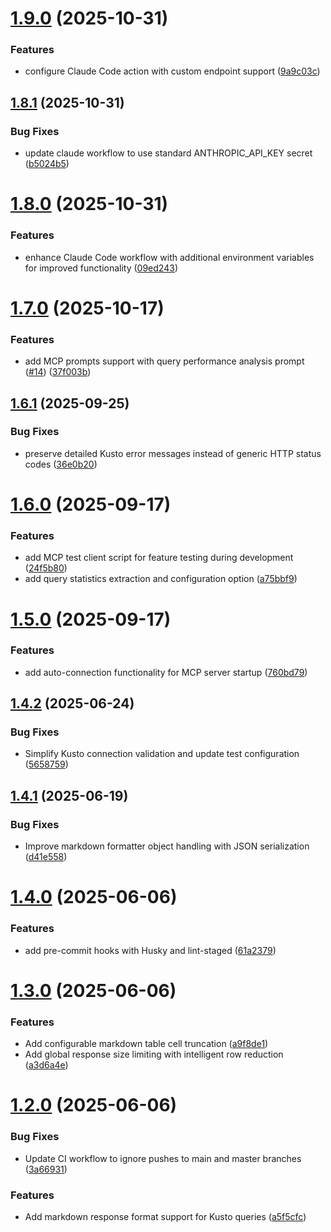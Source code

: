 # [1.9.0](https://github.com/johnib/kusto-mcp/compare/v1.8.1...v1.9.0) (2025-10-31)


### Features

* configure Claude Code action with custom endpoint support ([9a9c03c](https://github.com/johnib/kusto-mcp/commit/9a9c03c0e163b005a74352c481795fe5d583a89e))

## [1.8.1](https://github.com/johnib/kusto-mcp/compare/v1.8.0...v1.8.1) (2025-10-31)


### Bug Fixes

* update claude workflow to use standard ANTHROPIC_API_KEY secret ([b5024b5](https://github.com/johnib/kusto-mcp/commit/b5024b53b0b60e54b4e69d7ad3f676ad1cfd78d9))

# [1.8.0](https://github.com/johnib/kusto-mcp/compare/v1.7.0...v1.8.0) (2025-10-31)


### Features

* enhance Claude Code workflow with additional environment variables for improved functionality ([09ed243](https://github.com/johnib/kusto-mcp/commit/09ed24394260db34fa787fb385d4f0defe9b1ed2))

# [1.7.0](https://github.com/johnib/kusto-mcp/compare/v1.6.1...v1.7.0) (2025-10-17)


### Features

* add MCP prompts support with query performance analysis prompt ([#14](https://github.com/johnib/kusto-mcp/issues/14)) ([37f003b](https://github.com/johnib/kusto-mcp/commit/37f003bc16c53abc8bd6bc51162016e24c767b36))

## [1.6.1](https://github.com/johnib/kusto-mcp/compare/v1.6.0...v1.6.1) (2025-09-25)


### Bug Fixes

* preserve detailed Kusto error messages instead of generic HTTP status codes ([36e0b20](https://github.com/johnib/kusto-mcp/commit/36e0b205bbfd7895db06c9421dc11360fecc7ae6))

# [1.6.0](https://github.com/johnib/kusto-mcp/compare/v1.5.0...v1.6.0) (2025-09-17)


### Features

* add MCP test client script for feature testing during development ([24f5b80](https://github.com/johnib/kusto-mcp/commit/24f5b802237579de316aacecea7b4f0e9a66ac83))
* add query statistics extraction and configuration option ([a75bbf9](https://github.com/johnib/kusto-mcp/commit/a75bbf9e36c7335b143354708c66e4289f1571dc))

# [1.5.0](https://github.com/johnib/kusto-mcp/compare/v1.4.2...v1.5.0) (2025-09-17)


### Features

* add auto-connection functionality for MCP server startup ([760bd79](https://github.com/johnib/kusto-mcp/commit/760bd796f3d5baab0f4feb991f6d5507733681e0))

## [1.4.2](https://github.com/johnib/kusto-mcp/compare/v1.4.1...v1.4.2) (2025-06-24)


### Bug Fixes

* Simplify Kusto connection validation and update test configuration ([5658759](https://github.com/johnib/kusto-mcp/commit/5658759426cae6de5c68d62bac3b8f78598d4889))

## [1.4.1](https://github.com/johnib/kusto-mcp/compare/v1.4.0...v1.4.1) (2025-06-19)


### Bug Fixes

* Improve markdown formatter object handling with JSON serialization ([d41e558](https://github.com/johnib/kusto-mcp/commit/d41e558aa79b7a902380a17381a83d960c785182))

# [1.4.0](https://github.com/johnib/kusto-mcp/compare/v1.3.0...v1.4.0) (2025-06-06)


### Features

* add pre-commit hooks with Husky and lint-staged ([61a2379](https://github.com/johnib/kusto-mcp/commit/61a2379a84ec4bc1a622c7fa8dc8baa24293b462))

# [1.3.0](https://github.com/johnib/kusto-mcp/compare/v1.2.0...v1.3.0) (2025-06-06)


### Features

* Add configurable markdown table cell truncation ([a9f8de1](https://github.com/johnib/kusto-mcp/commit/a9f8de179b41cf734f0b0e23024182df3b1c5bcd))
* Add global response size limiting with intelligent row reduction ([a3d6a4e](https://github.com/johnib/kusto-mcp/commit/a3d6a4ee9afcc68fd4f37e1cf2280d65d2fa3620))

# [1.2.0](https://github.com/johnib/kusto-mcp/compare/v1.1.1...v1.2.0) (2025-06-06)


### Bug Fixes

* Update CI workflow to ignore pushes to main and master branches ([3a66931](https://github.com/johnib/kusto-mcp/commit/3a66931d949482df9ed38dceae90325827405751))


### Features

* Add markdown response format support for Kusto queries ([a5f5cfc](https://github.com/johnib/kusto-mcp/commit/a5f5cfcb4bc48e5c7465f4cc53fa4c25e25f83e5))
